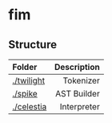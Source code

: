 # fim

## Structure

| Folder | Description |
| :--- | ---: |
| [./twilight](twilight) | Tokenizer |
| [./spike](spike) | AST Builder |
| [./celestia](celestia) | Interpreter |
